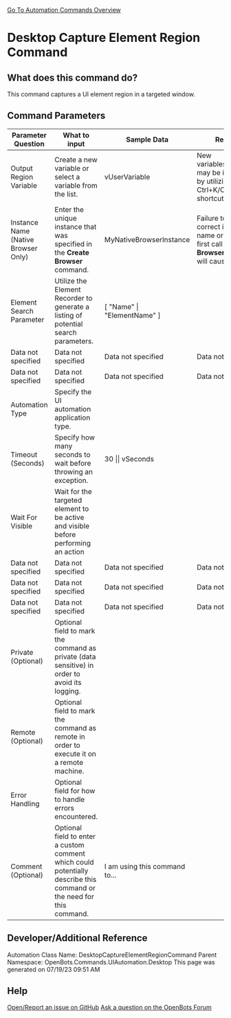 <!--TITLE: Desktop Capture Element Region Command -->
<!-- SUBTITLE: a command in the UI Automation Commands\Desktop group. -->

[Go To Automation Commands Overview](/automation-commands)

# Desktop Capture Element Region Command

## What does this command do?

This command captures a UI element region in a targeted window.

## Command Parameters

| Parameter Question                  | What to input                                                                                                        | Sample Data                   | Remarks                                                                                                                 |
| ----------------------------------- | -------------------------------------------------------------------------------------------------------------------- | ----------------------------- | ----------------------------------------------------------------------------------------------------------------------- |
| Output Region Variable              | Create a new variable or select a variable from the list.                                                            | vUserVariable                 | New variables/arguments may be instantiated by utilizing the Ctrl+K/Ctrl+J shortcuts.                                   |
| Instance Name (Native Browser Only) | Enter the unique instance that was specified in the **Create Browser** command.                                      | MyNativeBrowserInstance       | Failure to enter the correct instance name or failure to first call the **Create Browser** command will cause an error. |
| Element Search Parameter            | Utilize the Element Recorder to generate a listing of potential search parameters.                                   | [ "Name" \| "ElementName" ]   |                                                                                                                         |
| Data not specified                  | Data not specified                                                                                                   | Data not specified            | Data not specified                                                                                                      |
| Data not specified                  | Data not specified                                                                                                   | Data not specified            | Data not specified                                                                                                      |
| Automation Type                     | Specify the UI automation application type.                                                                          |                               |                                                                                                                         |
| Timeout (Seconds)                   | Specify how many seconds to wait before throwing an exception.                                                       | 30 \|\| vSeconds              |                                                                                                                         |
| Wait For Visible                    | Wait for the targeted element to be active and visible before performing an action                                   |                               |                                                                                                                         |
| Data not specified                  | Data not specified                                                                                                   | Data not specified            | Data not specified                                                                                                      |
| Data not specified                  | Data not specified                                                                                                   | Data not specified            | Data not specified                                                                                                      |
| Data not specified                  | Data not specified                                                                                                   | Data not specified            | Data not specified                                                                                                      |
| Private (Optional)                  | Optional field to mark the command as private (data sensitive) in order to avoid its logging.                        |                               |                                                                                                                         |
| Remote (Optional)                   | Optional field to mark the command as remote in order to execute it on a remote machine.                             |                               |                                                                                                                         |
| Error Handling                      | Optional field for how to handle errors encountered.                                                                 |                               |                                                                                                                         |
| Comment (Optional)                  | Optional field to enter a custom comment which could potentially describe this command or the need for this command. | I am using this command to... |                                                                                                                         |

## Developer/Additional Reference

Automation Class Name: DesktopCaptureElementRegionCommand
Parent Namespace: OpenBots.Commands.UIAutomation.Desktop
This page was generated on 07/19/23 09:51 AM

## Help

[Open/Report an issue on GitHub](https://github.com/OpenBotsAI/OpenBots.Studio/issues/new)
[Ask a question on the OpenBots Forum](https://openbots.ai/forums/)
